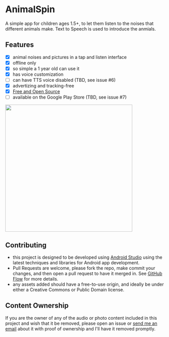 # AnimalSpin

A simple app for children ages 1.5+, to let them listen to the noises that different animals make. Text to Speech is used to introduce the anmials.

## Features

- [x] animal noises and pictures in a tap and listen interface
- [x] offline only
- [x] so simple a 1 year old can use it
- [x] has voice customization
- [ ] can have TTS voice disabled (TBD, see issue #6)
- [x] advertizing and tracking-free
- [x] [Free and Open Source](https://www.gnu.org/philosophy/floss-and-foss.en.html)
- [ ] available on the Google Play Store (TBD, see issue #7)

<img src=".github/Screenshot_20221106_155222.png"  width="400"/>


## Contributing

* this project is designed to be developed using [Android Studio](https://developer.android.com/studio) using the latest techniques and libraries for Android app development.
* Pull Requests are welcome, please fork the repo, make commit your changes, and then open a pull request to have it merged in. See [GitHub Flow](https://docs.github.com/en/get-started/quickstart/github-flow) for more details.
* any assets added should have a free-to-use origin, and ideally be under either a Creative Commons or Public Domain license.


## Content Ownership
If you are the owner of any of the audio or photo content included in this project and wish that it be removed, please open an issue or <a href="mailto:kfalconer@gmail.com?subject=Content takedown request for Animal Spin App!">send me an email</a> about it with proof of ownership and I'll have it removed promptly.
